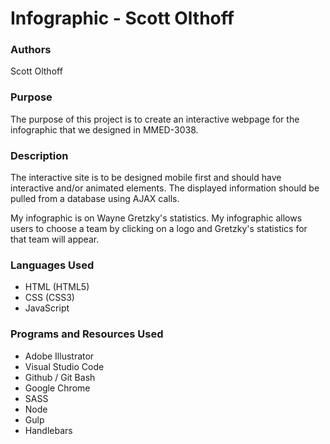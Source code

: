 # Infographic - Scott Olthoff

### Authors
Scott Olthoff

### Purpose
The purpose of this project is to create an interactive webpage for the infographic that we designed in MMED-3038.

### Description
The interactive site is to be designed mobile first and should have interactive and/or animated elements. The displayed information should be pulled from a database using AJAX calls.

My infographic is on Wayne Gretzky's statistics. My infographic allows users to choose a team by clicking on a logo and Gretzky's statistics for that team will appear.

### Languages Used
* HTML (HTML5)
* CSS (CSS3) 
* JavaScript

### Programs and Resources Used
* Adobe Illustrator
* Visual Studio Code
* Github / Git Bash
* Google Chrome
* SASS
* Node
* Gulp
* Handlebars